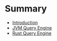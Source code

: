 # Summary

- [Introduction](introduction.md)
- [JVM Query Engine](jvm-query-engine.md)
- [Rust Query Engine](rust-query-engine.md)
